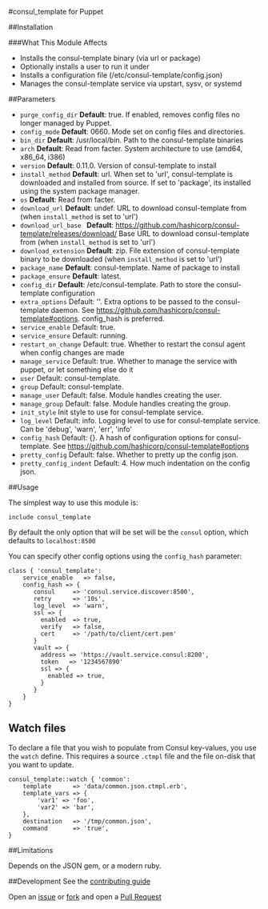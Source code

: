 #consul_template for Puppet

##Installation

###What This Module Affects

* Installs the consul-template binary (via url or package)
* Optionally installs a user to run it under
* Installs a configuration file (/etc/consul-template/config.json)
* Manages the consul-template service via upstart, sysv, or systemd


##Parameters

- `purge_config_dir` **Default**: true. If enabled, removes config files no longer managed by Puppet.
- `config_mode` **Default**: 0660. Mode set on config files and directories.
- `bin_dir` **Default**: /usr/local/bin. Path to the consul-template binaries
- `arch` **Default**: Read from facter. System architecture to use (amd64, x86_64, i386)
- `version` **Default**: 0.11.0. Version of consul-template to install
- `install_method` **Default**: url. When set to 'url', consul-template is downloaded and installed from source. If
set to 'package', its installed using the system package manager.
- `os` **Default**: Read from facter.
- `download_url` **Default**: undef. URL to download consul-template from (when `install_method` is set to 'url')
- `download_url_base ` **Default**: https://github.com/hashicorp/consul-template/releases/download/ Base URL to download consul-template from (when `install_method` is set to 'url')
- `download_extension` **Default**: zip. File extension of consul-template binary to be downloaded (when `install_method` is set to 'url')
- `package_name` **Default**: consul-template. Name of package to install
- `package_ensure` **Default**: latest.
- `config_dir` **Default**: /etc/consul-template. Path to store the consul-template configuration
- `extra_options` Default: ''. Extra options to be passed to the consul-template daemon. See https://github.com/hashicorp/consul-template#options. config_hash is preferred.
- `service_enable` Default: true.
- `service_ensure` Default: running.
- `restart_on_change` Default: true. Whether to restart the consul agent when config changes are made
- `manage_service` Default: true. Whether to manage the service with puppet, or let something else do it
- `user` Default: consul-template.
- `group` Default: consul-template.
- `manage_user` Default: false. Module handles creating the user.
- `manage_group` Default: false. Module handles creating the group.
- `init_style` Init style to use for consul-template service.
- `log_level` Default: info. Logging level to use for consul-template service. Can be 'debug', 'warn', 'err', 'info'
- `config_hash` Default: {}. A hash of configuration options for consul-template. See https://github.com/hashicorp/consul-template#options
- `pretty_config` Default: false. Whether to pretty up the config json.
- `pretty_config_indent` Default: 4. How much indentation on the config json.



##Usage

The simplest way to use this module is:
```puppet
include consul_template
```

By default the only option that will be set will be the `consul` option, which defaults to
`localhost:8500`

You can specify other config options using the `config_hash` parameter:
```puppet
class { 'consul_template':
    service_enable   => false,
    config_hash => {
       consul     => 'consul.service.discover:8500',
       retry      => '10s',
       log_level  => 'warn',
       ssl => {
         enabled  => true,
         verify   => false,
         cert     => '/path/to/client/cert.pem'
       }
       vault => {
         address => 'https://vault.service.consul:8200',
         token   => '1234567890'
         ssl => {
           enabled => true,
         }
       }
    }
}
```


## Watch files

To declare a file that you wish to populate from Consul key-values, you use the
`watch` define. This requires a source `.ctmpl` file and the file on-disk
that you want to update.

```puppet
consul_template::watch { 'common':
    template      => 'data/common.json.ctmpl.erb',
    template_vars => {
        'var1' => 'foo',
        'var2' => 'bar',
    },
    destination   => '/tmp/common.json',
    command       => 'true',
}
```

##Limitations

Depends on the JSON gem, or a modern ruby.

##Development
See the [contributing guide](CONTRIBUTING.md)

Open an [issue](https://github.com/gdhbashton/puppet-consul_template/issues) or
[fork](https://github.com/gdhbashton/puppet-consul_template/fork) and open a
[Pull Request](https://github.com/gdhbashton/puppet-consul_template/pulls)
